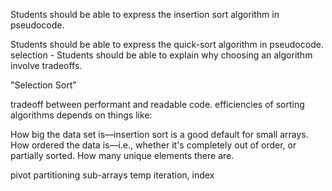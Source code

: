 Students should be able to express the insertion sort algorithm in pseudocode.

Students should be able to express the quick-sort algorithm in pseudocode.
selection -
Students should be able to explain why choosing an algorithm involve tradeoffs.

 "Selection Sort"
 
 
 
 tradeoff between performant and readable code.
  efficiencies of sorting algorithms depends on things like:

How big the data set is—insertion sort is a good default for small arrays.
How ordered the data is—i.e., whether it's completely out of order, or partially sorted.
How many unique elements there are.


 pivot
  partitioning
  sub-arrays
  temp
   iteration,
   index
